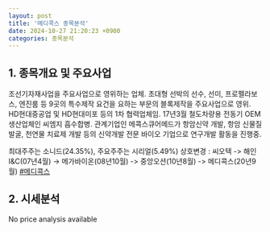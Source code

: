 ```yaml
---
layout: post
title: '메디콕스 종목분석'
date: 2024-10-27 21:20:23 +0900
categories: 종목분석
---
```


## 1. 종목개요 및 주요사업

조선기자재사업을 주요사업으로 영위하는 업체. 초대형 선박의 선수, 선미, 프로펠라보스, 엔진룸 등 9곳의 특수제작 요건을 요하는 부문의 블록제작을 주요사업으로 영위. HD현대중공업 및 HD현대미포 등의 1차 협력업체임. 17년3월 철도차량용 전동기 OEM 생산업체인 씨엠지 흡수합병. 관계기업인 메콕스큐어메드가 항암신약 개발, 항암 신물질 발굴, 천연물 치료제 개발 등의 신약개발 전문 바이오 기업으로 연구개발 활동을 진행중.

최대주주는 소니드(24.35%), 주요주주는 시리얼(5.49%) 상호변경 : 씨오텍 -> 해인I&C(07년4월) -> 메가바이온(08년10월) -> 중앙오션(10년8월) -> 메디콕스(20년9월)
[#메디콕스](#)

## 2. 시세분석

No price analysis available
